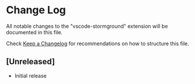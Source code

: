 # Change Log

All notable changes to the "vscode-stormground" extension will be documented in this file.

Check [Keep a Changelog](http://keepachangelog.com/) for recommendations on how to structure this file.

## [Unreleased]

- Initial release